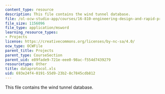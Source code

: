 ```yaml
---
content_type: resource
description: This file contains the wind tunnel database.
file: /ol-ocw-studio-app/courses/16-810-engineering-design-and-rapid-prototyping-january-iap-2005/693e24f4019155d923b28c7845cdb812_dataprotocol.xls
file_size: 1156096
file_type: application/msword
learning_resource_types:
- Projects
license: https://creativecommons.org/licenses/by-nc-sa/4.0/
ocw_type: OCWFile
parent_title: Projects
parent_type: CourseSection
parent_uid: e89fade9-721e-eee0-98ac-f554d7439279
resourcetype: Other
title: dataprotocol.xls
uid: 693e24f4-0191-55d9-23b2-8c7845cdb812
---
```

This file contains the wind tunnel database.